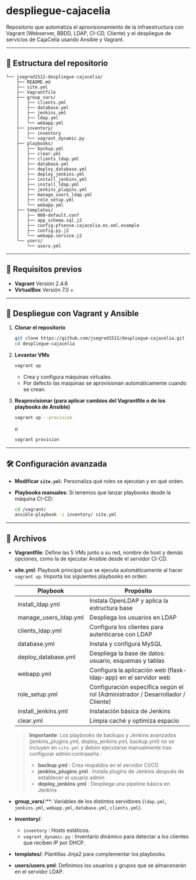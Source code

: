 # despliegue-cajacelia
Repositorio que automatiza el aprovisionamiento de la infraestructura con Vagrant (Webserver, BBDD, LDAP, CI-CD, Cliente) y el despliegue de servicios de CajaCelia usando Ansible y Vagrant.

---

## 📁 Estructura del repositorio

```
└── jsegrod1512-despliegue-cajacelia/
    ├── README.md
    ├── site.yml
    ├── Vagrantfile
    ├── group_vars/
    │   ├── clients.yml
    │   ├── database.yml
    │   ├── jenkins.yml
    │   ├── ldap.yml
    │   └── webapp.yml
    ├── inventory/
    │   ├── inventory
    │   └── vagrant_dynamic.py
    ├── playbooks/
    │   ├── backup.yml
    │   ├── clear.yml
    │   ├── clients_ldap.yml
    │   ├── database.yml
    │   ├── deploy_database.yml
    │   ├── deploy_jenkins.yml
    │   ├── install_jenkins.yml
    │   ├── install_ldap.yml
    │   ├── jenkins_plugins.yml
    │   ├── manage_users_ldap.yml
    │   ├── role_setup.yml
    │   └── webapp.yml
    ├── templates/
    │   ├── 000-default.conf
    │   ├── app_schema.sql.j2
    │   ├── config-pfsense.cajacelia.es.xml.example
    │   ├── config.py.j2
    │   └── webapp.service.j2
    └── users/
        └── users.yml
```

---

## 🚀 Requisitos previos

* **Vagrant** Versión 2.4.6
* **VirtualBox** Versión 7.0 +

---

## 🔧 Despliegue con Vagrant y Ansible

1. **Clonar el repositorio**

   ```bash
   git clone https://github.com/jsegrod1512/despliegue-cajacelia.git
   cd despliegue-cajacelia
   ```

2. **Levantar VMs**

   ```bash
   vagrant up
   ```

   * Crea y configura máquinas virtuales.
   * Por defecto las maquinas se aprovisionan automáticamente cuando se crean.

3. **Reaprovisionar (para aplicar cambios del Vagrantfile o de los playbooks de Ansible)**

   ```bash
   vagrant up --provision
   ```

   o

   ```bash
   vagrant provision
   ```

---

## 🛠️ Configuración avanzada

* **Modificar `site.yml`**: Personaliza qué roles se ejecutan y en qué orden.
* **Playbooks manuales**: Si tenemos que lanzar playbooks desde la máquina CI-CD:

  ```bash
  cd /vagrant/
  ansible-playbook -i inventory/ site.yml
  ```

---

## 📜 Archivos

* **Vagrantfile**: Define las 5 VMs junto a su red, nombre de host y demás opciones, como la de ejecutar Ansible desde el servidor CI-CD.

* **site.yml**: Playbook principal que se ejecuta automáticamente al hacer `vagrant up`. Importa los siguientes playbooks en orden:

  | Playbook                | Propósito                                                                       |
  | ----------------------- | ------------------------------------------------------------------------------- |
  | install\_ldap.yml       | Instala OpenLDAP y aplica la estructura base                                    |
  | manage\_users\_ldap.yml | Despliega los usuarios en LDAP                                                  |
  | clients\_ldap.yml       | Configura los clientes para autenticarse con LDAP                               |
  | database.yml            | Instala y configura MySQL                                                       |
  | deploy\_database.yml    | Despliega la base de datos: usuario, esquemas y tablas                          |
  | webapp.yml              | Configura la aplicación web (flask-ldap-app) en el servidor web                 |
  | role\_setup.yml         | Configuración específica según el rol (Administrador / Desarrollador / Cliente) |
  | install\_jenkins.yml    | Instalación básica de Jenkins                                                   |
  | clear.yml               | Limpia caché y optimiza espacio                                                 |

  > **Importante**: Los playbooks de backups y Jenkins avanzados (jenkins\_plugins.yml, deploy\_jenkins.yml, backup.yml) no se incluyen en `site.yml` y deben ejecutarse manualmente tras configurar admin:contraseña :
  >
  > * **backup.yml**          : Crea respaldos en el servidor CI/CD
  > * **jenkins\_plugins.yml** : Instala plugins de Jenkins después de establecer el usuario admin
  > * **deploy\_jenkins.yml**  : Despliega una pipeline básica en Jenkins

* **group\_vars/**:\*\*: Variables de los distintos servidores (`ldap.yml`, `jenkins.yml`, `webapp.yml`, `database.yml`, `clients.yml`).

* **inventory/**:

  * `inventory`           : Hosts estáticos.
  * `vagrant_dynamic.py`  : Inventario dinámico para detectar a los clientes que reciben IP por DHCP.

* **templates/**: Plantillas Jinja2 para complementar los playbooks.

* **users/users.yml**: Definimos los usuarios y grupos que se almacenarán en el servidor LDAP.